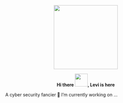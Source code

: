 <p align="center">  <img src="https://media.giphy.com/media/SmwsaXanCdOxy/giphy.gif" width="200" height="200">
<p align="center"> <b> Hi there <img src="https://raw.githubusercontent.com/blackcater/blackcater/master/images/Hi.gif" width="40" height="40" >, Levi is here </b><br>

A cyber security fancier
🔭 I’m currently working on ...

<!--
**levi-ackermn/levi-ackermn** is a ✨ _special_ ✨ repository because its `README.md` (this file) appears on your GitHub profile.

Here are some ideas to get you started:

-
- 🌱 I’m currently learning ...
- 👯 I’m looking to collaborate on ...
- 🤔 I’m looking for help with ...
- 💬 Ask me about ...
- 📫 How to reach me: ...
- 😄 Pronouns: ...
- ⚡ Fun fact: ...
-->
